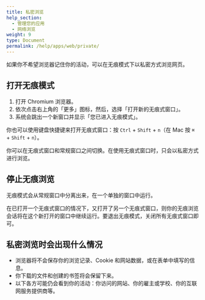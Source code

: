 ```yaml
---
title: 私密浏览
help_section:
  - 管理您的应用
  - 网络浏览
weight: 9
type: Document
permalink: /help/apps/web/private/
---
```


如果你不希望浏览器记住你的活动，可以在无痕模式下以私密方式浏览网页。

## 打开无痕模式

1. 打开 Chromium 浏览器。
2. 依次点击右上角的「更多」图标，然后，选择「打开新的无痕式窗口」。
3. 系统会跳出一个新窗口并显示「您已进入无痕模式」。

你也可以使用键盘快捷键来打开无痕式窗口：按 `Ctrl` + `Shift` + `n`（在 Mac 按 `⌘` + `Shift` + `n`）。

你可以在无痕式窗口和常规窗口之间切换。在使用无痕式窗口时，只会以私密方式进行浏览。

## 停止无痕浏览

无痕模式会从常规窗口中分离出来，在一个单独的窗口中运行。

在已打开一个无痕式窗口的情况下，又打开了另一个无痕式窗口，则你的无痕浏览会话将在这个新打开的窗口中继续运行。要退出无痕模式，关闭所有无痕式窗口即可。

## 私密浏览时会出现什么情况

- 浏览器将不会保存你的浏览记录、Cookie 和网站数据，或在表单中填写的信息。
- 你下载的文件和创建的书签将会保留下来。
- 以下各方可能仍会看到你的活动：你访问的网站、你的雇主或学校、你的互联网服务提供商等。





